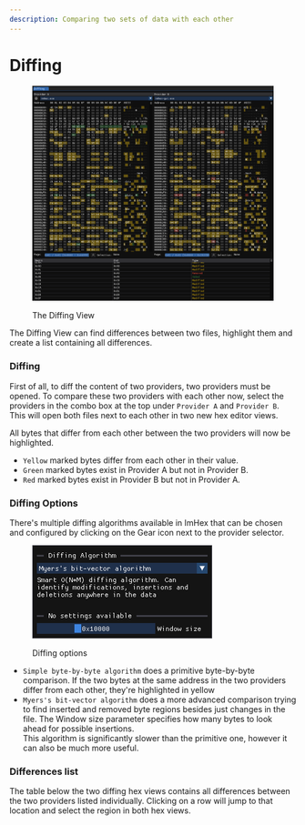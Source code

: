 ```yaml
---
description: Comparing two sets of data with each other
---
```


# Diffing

<figure><img src="../.gitbook/assets/image (3).png" alt=""><figcaption><p>The Diffing View</p></figcaption></figure>

The Diffing View can find differences between two files, highlight them and create a list containing all differences.&#x20;

### Diffing

First of all, to diff the content of two providers, two providers must be opened. To compare these two providers with each other now, select the providers in the combo box at the top under `Provider A` and `Provider B`. This will open both files next to each other in two new hex editor views.

All bytes that differ from each other between the two providers will now be highlighted.

* `Yellow` marked bytes differ from each other in their value.
* `Green` marked bytes exist in Provider A but not in Provider B.
* `Red` marked bytes exist in Provider B but not in Provider A.

### Diffing Options

There's multiple diffing algorithms available in ImHex that can be chosen and configured by clicking on the Gear icon next to the provider selector.

<figure><img src="../.gitbook/assets/image (1) (1) (1).png" alt=""><figcaption><p>Diffing options</p></figcaption></figure>

* `Simple byte-by-byte algorithm` does a primitive byte-by-byte comparison. If the two bytes at the same address in the two providers differ from each other, they're highlighted in yellow
* `Myers's bit-vector algorithm` does a more advanced comparison trying to find inserted and removed byte regions besides just changes in the file. The Window size parameter specifies how many bytes to look ahead for possible insertions. \
  This algorithm is significantly slower than the primitive one, however it can also be much more useful.

### Differences list

The table below the two diffing hex views contains all differences between the two providers listed individually. Clicking on a row will jump to that location and select the region in both hex views.
